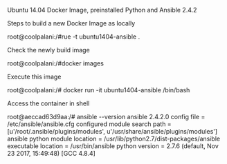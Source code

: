 Ubuntu 14.04 Docker Image, preinstalled Python and Ansible 2.4.2

Steps to build a new Docker Image as locally

root@coolpalani:/#rue -t ubuntu1404-ansible .

Check the newly build image

root@coolpalani:/#docker images

Execute this image 

root@coolpalani:/# docker run -it ubuntu1404-ansible /bin/bash 

Access the container in shell

root@aeccad63d9aa:/# ansible --version 
ansible 2.4.2.0
  config file = /etc/ansible/ansible.cfg
  configured module search path = [u'/root/.ansible/plugins/modules', u'/usr/share/ansible/plugins/modules']
  ansible python module location = /usr/lib/python2.7/dist-packages/ansible
  executable location = /usr/bin/ansible
  python version = 2.7.6 (default, Nov 23 2017, 15:49:48) [GCC 4.8.4]
